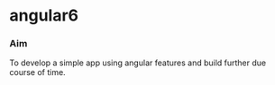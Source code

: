 # angular6

### Aim
To develop a simple app using angular features and build further due course of time.






